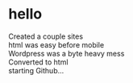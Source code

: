 # hello
Created a couple sites
<br>html was easy before mobile
<br>Wordpress was a byte heavy mess
<br>Converted to html
<br>starting Github...

